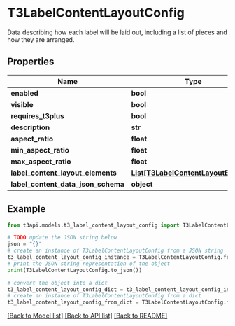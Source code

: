 # T3LabelContentLayoutConfig

Data describing how each label will be laid out, including a list of pieces and how they are arranged.

## Properties

Name | Type | Description | Notes
------------ | ------------- | ------------- | -------------
**enabled** | **bool** |  | [optional] 
**visible** | **bool** |  | [optional] 
**requires_t3plus** | **bool** |  | [optional] 
**description** | **str** |  | [optional] 
**aspect_ratio** | **float** |  | [optional] 
**min_aspect_ratio** | **float** |  | [optional] 
**max_aspect_ratio** | **float** |  | [optional] 
**label_content_layout_elements** | [**List[T3LabelContentLayoutElement]**](T3LabelContentLayoutElement.md) |  | [optional] 
**label_content_data_json_schema** | **object** |  | [optional] 

## Example

```python
from t3api.models.t3_label_content_layout_config import T3LabelContentLayoutConfig

# TODO update the JSON string below
json = "{}"
# create an instance of T3LabelContentLayoutConfig from a JSON string
t3_label_content_layout_config_instance = T3LabelContentLayoutConfig.from_json(json)
# print the JSON string representation of the object
print(T3LabelContentLayoutConfig.to_json())

# convert the object into a dict
t3_label_content_layout_config_dict = t3_label_content_layout_config_instance.to_dict()
# create an instance of T3LabelContentLayoutConfig from a dict
t3_label_content_layout_config_from_dict = T3LabelContentLayoutConfig.from_dict(t3_label_content_layout_config_dict)
```
[[Back to Model list]](../README.md#documentation-for-models) [[Back to API list]](../README.md#documentation-for-api-endpoints) [[Back to README]](../README.md)


